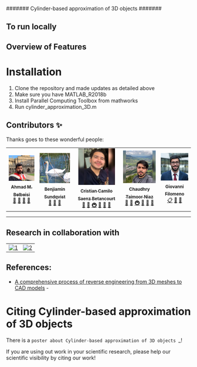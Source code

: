 
#######
Cylinder-based approximation of 3D objects
#######  


## To run locally 


Overview of Features
--------------------


Installation
============

1. Clone the repository and made updates as detailed above
1. Make sure you have MATLAB_R2018b
1. Install Parallel Computing Toolbox from mathworks
1. Run cylinder_approximation_3D.m




## Contributors ✨

Thanks goes to these wonderful people:

<!-- ALL-CONTRIBUTORS-LIST:START - Do not remove or modify this section -->
<!-- prettier-ignore-start -->
<!-- markdownlint-disable -->
<table>
  <tr>
    <td align="center"><a href="https://github.com/Ahmadbelbeisi"><img src="https://github.com/GiovanniFilomeno/SoftwareLabCylModel/blob/main/Images/Ahmad.jpeg?raw=true" width="100px;" alt=""/><br /><sub><b>Ahmad M. Belbeisi</b></sub></a><br /><a href="#question-kentcdodds" title="Answering Questions">💬</a> <a href="https://github.com/GiovanniFilomeno/SoftwareLabCylModel/commits?author=Ahmadbelbeisi" title="Documentation">📖</a> <a href="https://github.com/GiovanniFilomeno/SoftwareLabCylModel/commits?author=Ahmadbelbeisi" title="Reviewed Pull Requests">👀</a> <a href="#talk-kentcdodds" title="Talks">📢</a></td>    
    <td align="center"><a href="https://github.com/benniqvist"><img src="https://github.com/GiovanniFilomeno/SoftwareLabCylModel/blob/main/Images/BEN.jpeg?raw=true" width="100px;" alt=""/><br /><sub><b>Benjiamin Sundqvist</b></sub></a><br /><a href="https://github.com/GiovanniFilomeno/SoftwareLabCylModel/commits?author=benniqvist" title="Documentation">📖</a> <a href="https://github.com/GiovanniFilomeno/SoftwareLabCylModel/commits?author=benniqvist" title="Reviewed Pull Requests">👀</a> <a href="#tool-jfmengels" title="Tools">🔧</a></td>
    <td align="center"><a href="https://github.com/cristiansaenzb"><img src="https://github.com/GiovanniFilomeno/SoftwareLabCylModel/blob/main/Images/Camilo%20SB.jpeg?raw=true" width="100px;" alt=""/><br /><sub><b>Cristian Camilo Saenz Betancourt </b></sub></a><br /><a href="https://github.com/GiovanniFilomeno/SoftwareLabCylModel/commits?author=cristiansaenzb" title="Documentation">📖</a> <a href="#tool-jakebolam" title="Tools">🔧</a> <a href="#infra-jakebolam" title="Infrastructure (Hosting, Build-Tools, etc)">🚇</a> <a href="#maintenance-jakebolam" title="Maintenance">🚧</a> <a href="https://github.com/GiovanniFilomeno/SoftwareLabCylModel/commits?author=cristiansaenzb" title="Reviewed Pull Requests">👀</a> <a href="#question-jakebolam" title="Answering Questions">💬</a></td>
    <td align="center"><a href="https://github.com/chtaimoor"><img src="https://github.com/GiovanniFilomeno/SoftwareLabCylModel/blob/main/Images/Taimor.jpeg?raw=true" width="100px;" alt=""/><br /><sub><b>Chaudhry Taimoor Niaz</b></sub></a><br /><a href="https://github.com/GiovanniFilomeno/SoftwareLabCylModel/commits?author=chtaimoor" title="Documentation">📖</a> <a href="#tool-jakebolam" title="Tools">🔧</a> <a href="#infra-jakebolam" title="Infrastructure (Hosting, Build-Tools, etc)">🚇</a> <a href="#maintenance-jakebolam" title="Maintenance">🚧</a> <a href="https://github.com/GiovanniFilomeno/SoftwareLabCylModel/commits?author=chtaimoor" title="Reviewed Pull Requests">👀</a> <a href="#question-jakebolam" title="Answering Questions">💬</a></td>
    <td align="center"><a href="https://github.com/GiovanniFilomeno"><img src="https://github.com/GiovanniFilomeno/SoftwareLabCylModel/blob/main/Images/GiovanniFilomeno.jpeg?raw=true" width="100px;" alt=""/><br /><sub><b>Giovanni Filomeno</b></sub></a><br /><a href="https://github.com/GiovanniFilomeno/SoftwareLabCylModel/commits?author=GiovanniFilomeno" title="Event Organizer">📋</a> <a href="#tool-jakebolam" title="Mentor">🔧</a> <a href="#infra-jakebolam"  <a href="#maintenance-jakebolam" title="projectManagement">📆 </a> <a href="https://github.com/GiovanniFilomeno/SoftwareLabCylModel/commits?author=GiovanniFilomeno" 

  </tr>
</table>





<hr>
<body class="sponsored">

<h2 class="centered"> Research in collaboration with</h2>


<table >
  <tr >
    <td ><a class="greyed" href="https://www.tum.de/" target="_blank"> <img src="https://www.ipt.med.tum.de/sites/default/files/redaktion/grafiken/header/logotum_neu.png?fid=111"  alt="1" width = 250px ></a></td>
    <td><a class="greyed" href="https://www.bmwgroup.com/de.html" target="_blank"><img src="https://www.bayern-innovativ.de/services/kkxqi/u4gj6?id=407b9544-cb84-4e30-bc03-ffcd5d6f9307&tn=1&s=logo&anon=1" alt="2" width = 250px ></a></td>

   </tr> 
   <tr>
    

     
  </tr>
</table>
</body>




## References:
- [A comprehensive process of reverse engineering from 3D meshes to CAD models](https://github.com/GiovanniFilomeno/SoftwareLabCylModel/blob/main/literature%20review/3d%20meshes%20to%20cad%20models.pdf) - 




Citing Cylinder-based approximation of 3D objects
==============


There is a `poster about Cylinder-based approximation of 3D objects `_!

If you are using out work in your scientific research, please help our scientific
visibility by citing our work!


 

